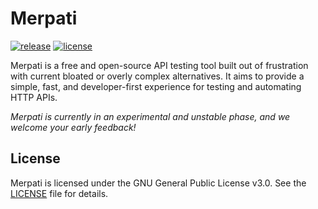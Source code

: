# Merpati

[![release](https://img.shields.io/github/v/release/merpati-client/merpati?style=flat-square)](https://github.com/merpati-client/merpati/releases/latest)
[![license](https://img.shields.io/github/license/merpati-client/merpati?style=flat-square)](./LICENSE)

Merpati is a free and open-source API testing tool built out of frustration with current bloated or overly complex alternatives. It aims to provide a simple, fast, and developer-first experience for testing and automating HTTP APIs.

*Merpati is currently in an experimental and unstable phase, and we welcome your early feedback!*

## License

Merpati is licensed under the GNU General Public License v3.0. See the [LICENSE](./LICENSE) file for details.
